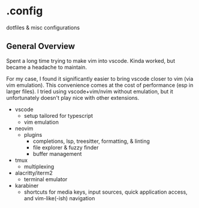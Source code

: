 # .config

dotfiles & misc configurations

## General Overview

Spent a long time trying to make vim into vscode. Kinda worked, but became a headache to maintain.

For my case, I found it significantly easier to bring vscode closer to vim (via vim emulation). This convenience comes at the cost of performance (esp in larger files). I tried using vscode+vim/nvim without emulation, but it unfortunately doesn't play nice with other extensions.

- vscode
  - setup tailored for typescript
  - vim emulation
- neovim
  - plugins
    - completions, lsp, treesitter, formatting, & linting
    - file explorer & fuzzy finder
    - buffer management
- tmux
  - multiplexing
- alacritty/iterm2
  - terminal emulator
- karabiner
  - shortcuts for media keys, input sources, quick application access, and vim-like(-ish) navigation
